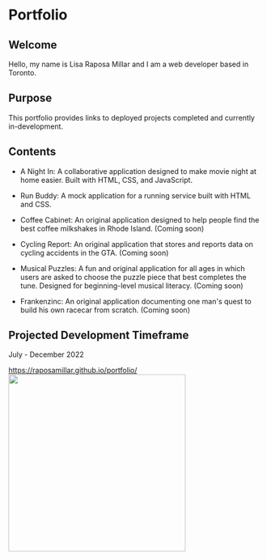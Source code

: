 # Portfolio

## Welcome
Hello, my name is Lisa Raposa Millar and I am a web developer based in Toronto.  

## Purpose 
This portfolio provides links to deployed projects completed and currently in-development.

## Contents
* A Night In: A collaborative application designed to make movie night at home easier.  Built with HTML, CSS, and JavaScript.

* Run Buddy: A mock application for a running service built with HTML and CSS.

* Coffee Cabinet: An original application designed to help people find the best coffee milkshakes in Rhode Island. (Coming soon)

* Cycling Report: An original application that stores and reports data on cycling accidents in the GTA. (Coming soon)

* Musical Puzzles: A fun and original application for all ages in which users are asked to choose the puzzle piece that best completes the tune.  Designed for beginning-level musical literacy.  (Coming soon)

* Frankenzinc: An original application documenting one man's quest to build his own racecar from scratch. (Coming soon)

## Projected Development Timeframe
July - December 2022

https://raposamillar.github.io/portfolio/ <br>
<img src="./assets/images/raposamillar-portfolio-screenshot.jpg" width="350" />
